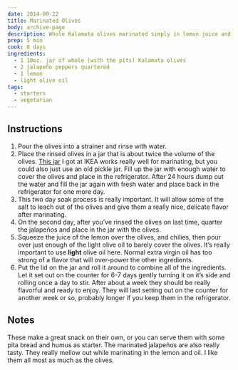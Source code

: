 ```yaml
---
date: 2014-09-22
title: Marinated Olives
body: archive-page
description: Whole Kalamata olives marinated simply in lemon juice and fresh chilies.
prep: 5 min
cook: 8 days
ingredients:
  - 1 10oz. jar of whole (with the pits) Kalamata olives
  - 2 jalapeño peppers quartered
  - 1 lemon
  - light olive oil
tags:
  - starters
  - vegetarian
---
```

## Instructions
1. Pour the olives into a strainer and rinse with water.
2. Place the rinsed olives in a jar that is about twice the volume of the olives. [This jar](http://www.ikea.com/us/en/catalog/products/90227985/) I got at IKEA works really well for marinating, but you could also just use an old pickle jar. Fill up the jar with enough water to cover the olives and place in the refrigerator. After 24 hours dump out the water and fill the jar again with fresh water and place back in the refrigerator for one more day.
3. This two day soak process is really important. It will allow some of the salt to leach out of the olives and give them a really nice, delicate flavor after marinating.
4. On the second day, after you’ve rinsed the olives on last time, quarter the jalapeños and place in the jar with the olives.
5. Squeeze the juice of the lemon over the olives, and chilies, then pour over just enough of the light olive oil to barely cover the olives. It’s really important to use **light** olive oil here. Normal extra virgin oil has too strong of a flavor that will over-power the other ingredients.
6. Put the lid on the jar and roll it around to combine all of the ingredients. Let it set out on the counter for 6-7 days gently turning it on it’s side and rolling once a day to stir. After about a week they should be really flavorful and ready to enjoy. They will last setting out on the counter for another week or so, probably longer if you keep them in the refrigerator.

## Notes
These make a great snack on their own, or you can serve them with some pita bread and humus as starter. The marinated jalapeños are also really tasty. They really mellow out while marinating in the lemon and oil. I like them all most as much as the olives.